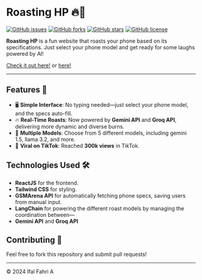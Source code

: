 # Roasting HP 🔥📱
[![GitHub issues](https://img.shields.io/github/issues/ifalfahri/roasting-hp)](https://github.com/ifalfahri/roasting-hp/issues)
[![GitHub forks](https://img.shields.io/github/forks/ifalfahri/roasting-hp)](https://github.com/ifalfahri/roasting-hp/network)
[![GitHub stars](https://img.shields.io/github/stars/ifalfahri/roasting-hp)](https://github.com/ifalfahri/roasting-hp/stargazers)
[![GitHub license](https://img.shields.io/github/license/ifalfahri/roasting-hp)](https://github.com/ifalfahri/roasting-hp/blob/main/LICENSE)

**Roasting HP** is a fun website that roasts your phone based on its specifications. Just select your phone model and get ready for some laughs powered by AI! 

[Check it out here!](https://roasting-hp.vercel.app)
or [here!](https://roastinghp.vercel.app)

---

## Features 🎯
- 🖥️ **Simple Interface**: No typing needed—just select your phone model, and the specs auto-fill.
- 🔥 **Real-Time Roasts**: Now powered by **Gemini API** and **Groq API**, delivering more dynamic and diverse burns.
- 🤖 **Multiple Models**: Choose from 5 different models, including gemini 1.5, llama 3.2, and more.
- 📱 **Viral on TikTok**: Reached **300k views** in TikTok.


## Technologies Used 🛠️
- **ReactJS** for the frontend.
- **Tailwind CSS** for styling.
- **GSMArena API** for automatically fetching phone specs, saving users from manual input.
- **LangChain** for powering the different roast models by managing the coordination between—
- **Gemini API** and **Groq API** 

## Contributing 🤝
Feel free to fork this repository and submit pull requests!

---
© 2024 Ifal Fahri A
